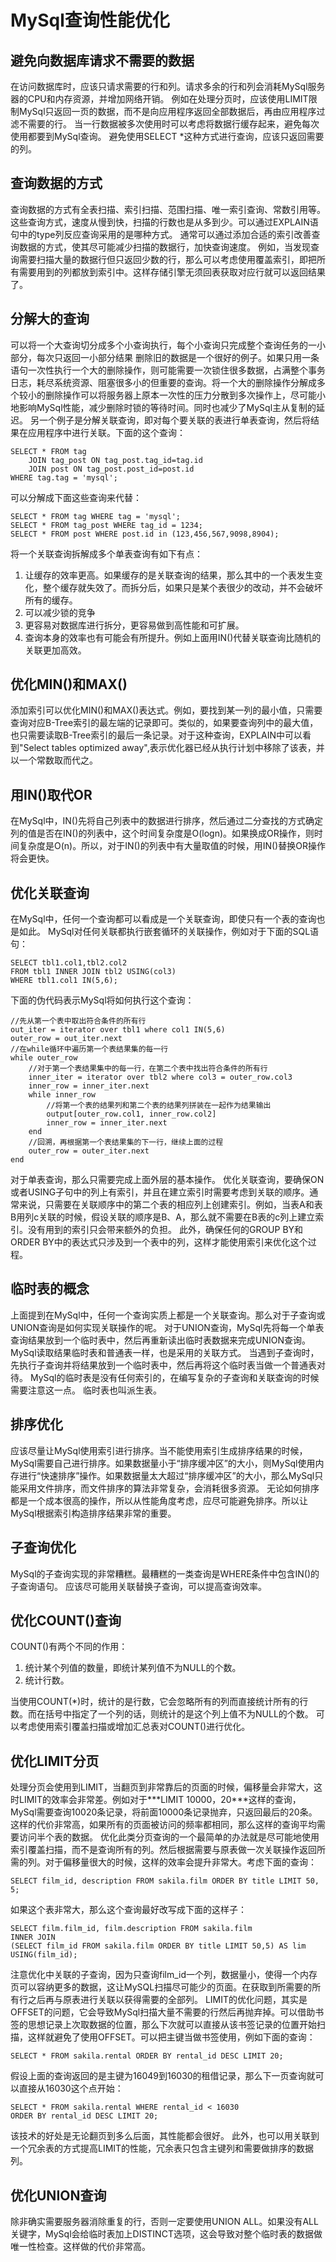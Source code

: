 # MySql查询性能优化

## 避免向数据库请求不需要的数据

在访问数据库时，应该只请求需要的行和列。请求多余的行和列会消耗MySql服务器的CPU和内存资源，并增加网络开销。
例如在处理分页时，应该使用LIMIT限制MySql只返回一页的数据，而不是向应用程序返回全部数据后，再由应用程序过滤不需要的行。
当一行数据被多次使用时可以考虑将数据行缓存起来，避免每次使用都要到MySql查询。
避免使用SELECT *这种方式进行查询，应该只返回需要的列。

## 查询数据的方式

查询数据的方式有全表扫描、索引扫描、范围扫描、唯一索引查询、常数引用等。这些查询方式，速度从慢到快，扫描的行数也是从多到少。可以通过EXPLAIN语句中的type列反应查询采用的是哪种方式。
通常可以通过添加合适的索引改善查询数据的方式，使其尽可能减少扫描的数据行，加快查询速度。
例如，当发现查询需要扫描大量的数据行但只返回少数的行，那么可以考虑使用覆盖索引，即把所有需要用到的列都放到索引中。这样存储引擎无须回表获取对应行就可以返回结果了。

## 分解大的查询

可以将一个大查询切分成多个小查询执行，每个小查询只完成整个查询任务的一小部分，每次只返回一小部分结果
删除旧的数据是一个很好的例子。如果只用一条语句一次性执行一个大的删除操作，则可能需要一次锁住很多数据，占满整个事务日志，耗尽系统资源、阻塞很多小的但重要的查询。将一个大的删除操作分解成多个较小的删除操作可以将服务器上原本一次性的压力分散到多次操作上，尽可能小地影响MySql性能，减少删除时锁的等待时间。同时也减少了MySql主从复制的延迟。
另一个例子是分解关联查询，即对每个要关联的表进行单表查询，然后将结果在应用程序中进行关联。下面的这个查询：

```
SELECT * FROM tag
    JOIN tag_post ON tag_post.tag_id=tag.id
    JOIN post ON tag_post.post_id=post.id
WHERE tag.tag = 'mysql';
```

可以分解成下面这些查询来代替：

```
SELECT * FROM tag WHERE tag = 'mysql';
SELECT * FROM tag_post WHERE tag_id = 1234;
SELECT * FROM post WHERE post.id in (123,456,567,9098,8904);
```

将一个关联查询拆解成多个单表查询有如下有点：

1. 让缓存的效率更高。如果缓存的是关联查询的结果，那么其中的一个表发生变化，整个缓存就失效了。而拆分后，如果只是某个表很少的改动，并不会破坏所有的缓存。
2. 可以减少锁的竞争
3. 更容易对数据库进行拆分，更容易做到高性能和可扩展。
4. 查询本身的效率也有可能会有所提升。例如上面用IN()代替关联查询比随机的关联更加高效。

## 优化MIN()和MAX()

添加索引可以优化MIN()和MAX()表达式。例如，要找到某一列的最小值，只需要查询对应B-Tree索引的最左端的记录即可。类似的，如果要查询列中的最大值，也只需要读取B-Tree索引的最后一条记录。对于这种查询，EXPLAIN中可以看到"Select tables optimized away",表示优化器已经从执行计划中移除了该表，并以一个常数取而代之。

## 用IN()取代OR

在MySql中，IN()先将自己列表中的数据进行排序，然后通过二分查找的方式确定列的值是否在IN()的列表中，这个时间复杂度是O(logn)。如果换成OR操作，则时间复杂度是O(n)。所以，对于IN()的列表中有大量取值的时候，用IN()替换OR操作将会更快。

## 优化关联查询

在MySql中，任何一个查询都可以看成是一个关联查询，即使只有一个表的查询也是如此。
MySql对任何关联都执行嵌套循环的关联操作，例如对于下面的SQL语句：

```
SELECT tbl1.col1,tbl2.col2
FROM tbl1 INNER JOIN tbl2 USING(col3)
WHERE tbl1.col1 IN(5,6);
```

下面的伪代码表示MySql将如何执行这个查询：

```
//先从第一个表中取出符合条件的所有行
out_iter = iterator over tbl1 where col1 IN(5,6)
outer_row = out_iter.next
//在while循环中遍历第一个表结果集的每一行
while outer_row
    //对于第一个表结果集中的每一行，在第二个表中找出符合条件的所有行
    inner_iter = iterator over tbl2 where col3 = outer_row.col3
    inner_row = inner_iter.next
    while inner_row
        //将第一个表的结果列和第二个表的结果列拼装在一起作为结果输出
        output[outer_row.col1, inner_row.col2]
        inner_row = inner_iter.next
    end
    //回溯，再根据第一个表结果集的下一行，继续上面的过程
    outer_row = outer_iter.next
end
```

对于单表查询，那么只需要完成上面外层的基本操作。
优化关联查询，要确保ON或者USING子句中的列上有索引，并且在建立索引时需要考虑到关联的顺序。通常来说，只需要在关联顺序中的第二个表的相应列上创建索引。例如，当表A和表B用列c关联的时候，假设关联的顺序是B、A，那么就不需要在B表的c列上建立索引。没有用到的索引只会带来额外的负担。
此外，确保任何的GROUP BY和ORDER BY中的表达式只涉及到一个表中的列，这样才能使用索引来优化这个过程。

## 临时表的概念

上面提到在MySql中，任何一个查询实质上都是一个关联查询。那么对于子查询或UNION查询是如何实现关联操作的呢。
对于UNION查询，MySql先将每一个单表查询结果放到一个临时表中，然后再重新读出临时表数据来完成UNION查询。MySql读取结果临时表和普通表一样，也是采用的关联方式。
当遇到子查询时，先执行子查询并将结果放到一个临时表中，然后再将这个临时表当做一个普通表对待。
MySql的临时表是没有任何索引的，在编写复杂的子查询和关联查询的时候需要注意这一点。
临时表也叫派生表。

## 排序优化

应该尽量让MySql使用索引进行排序。当不能使用索引生成排序结果的时候，MySql需要自己进行排序。如果数据量小于“排序缓冲区”的大小，则MySql使用内存进行“快速排序”操作。如果数据量太大超过“排序缓冲区”的大小，那么MySql只能采用文件排序，而文件排序的算法非常复杂，会消耗很多资源。
无论如何排序都是一个成本很高的操作，所以从性能角度考虑，应尽可能避免排序。所以让MySql根据索引构造排序结果非常的重要。

## 子查询优化

MySql的子查询实现的非常糟糕。最糟糕的一类查询是WHERE条件中包含IN()的子查询语句。
应该尽可能用关联替换子查询，可以提高查询效率。

## 优化COUNT()查询

COUNT()有两个不同的作用：

1. 统计某个列值的数量，即统计某列值不为NULL的个数。
2. 统计行数。

当使用COUNT(*)时，统计的是行数，它会忽略所有的列而直接统计所有的行数。而在括号中指定了一个列的话，则统计的是这个列上值不为NULL的个数。
可以考虑使用索引覆盖扫描或增加汇总表对COUNT()进行优化。

## 优化LIMIT分页

处理分页会使用到LIMIT，当翻页到非常靠后的页面的时候，偏移量会非常大，这时LIMIT的效率会非常差。例如对于***LIMIT 10000，20\***这样的查询，MySql需要查询10020条记录，将前面10000条记录抛弃，只返回最后的20条。这样的代价非常高，如果所有的页面被访问的频率都相同，那么这样的查询平均需要访问半个表的数据。
优化此类分页查询的一个最简单的办法就是尽可能地使用索引覆盖扫描，而不是查询所有的列。然后根据需要与原表做一次关联操作返回所需的列。对于偏移量很大的时候，这样的效率会提升非常大。考虑下面的查询：

```
SELECT film_id, description FROM sakila.film ORDER BY title LIMIT 50, 5;
```

如果这个表非常大，那么这个查询最好改写成下面的这样子：

```
SELECT film.film_id, film.description FROM sakila.film
INNER JOIN 
(SELECT film_id FROM sakila.film ORDER BY title LIMIT 50,5) AS lim
USING(film_id);
```

注意优化中关联的子查询，因为只查询film_id一个列，数据量小，使得一个内存页可以容纳更多的数据，这让MySQL扫描尽可能少的页面。在获取到所需要的所有行之后再与原表进行关联以获得需要的全部列。
LIMIT的优化问题，其实是OFFSET的问题，它会导致MySql扫描大量不需要的行然后再抛弃掉。可以借助书签的思想记录上次取数据的位置，那么下次就可以直接从该书签记录的位置开始扫描，这样就避免了使用OFFSET。可以把主键当做书签使用，例如下面的查询：

```
SELECT * FROM sakila.rental ORDER BY rental_id DESC LIMIT 20;
```

假设上面的查询返回的是主键为16049到16030的租借记录，那么下一页查询就可以直接从16030这个点开始：

```
SELECT * FROM sakila.rental WHERE rental_id < 16030
ORDER BY rental_id DESC LIMIT 20;
```

该技术的好处是无论翻页到多么后面，其性能都会很好。
此外，也可以用关联到一个冗余表的方式提高LIMIT的性能，冗余表只包含主键列和需要做排序的数据列。

## 优化UNION查询

除非确实需要服务器消除重复的行，否则一定要使用UNION ALL。如果没有ALL关键字，MySql会给临时表加上DISTINCT选项，这会导致对整个临时表的数据做唯一性检查。这样做的代价非常高。